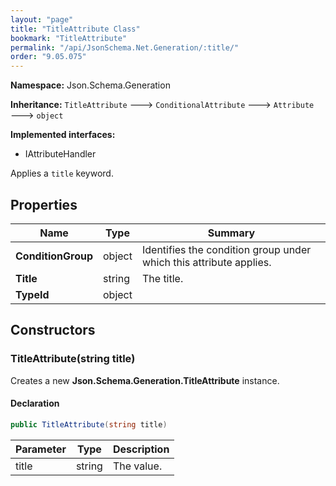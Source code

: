 ```yaml
---
layout: "page"
title: "TitleAttribute Class"
bookmark: "TitleAttribute"
permalink: "/api/JsonSchema.Net.Generation/:title/"
order: "9.05.075"
---
```

**Namespace:** Json.Schema.Generation

**Inheritance:**
`TitleAttribute`
 🡒 
`ConditionalAttribute`
 🡒 
`Attribute`
 🡒 
`object`

**Implemented interfaces:**

- IAttributeHandler

Applies a `title` keyword.

## Properties

| Name | Type | Summary |
|---|---|---|
| **ConditionGroup** | object | Identifies the condition group under which this attribute applies. |
| **Title** | string | The title. |
| **TypeId** | object |  |

## Constructors

### TitleAttribute(string title)

Creates a new **Json.Schema.Generation.TitleAttribute** instance.

#### Declaration

```c#
public TitleAttribute(string title)
```

| Parameter | Type | Description |
|---|---|---|
| title | string | The value. |


